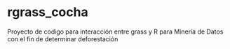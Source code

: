 # rgrass_cocha
Proyecto de codigo para interacción entre grass y R para Minería de Datos con el fin de determinar deforestación
